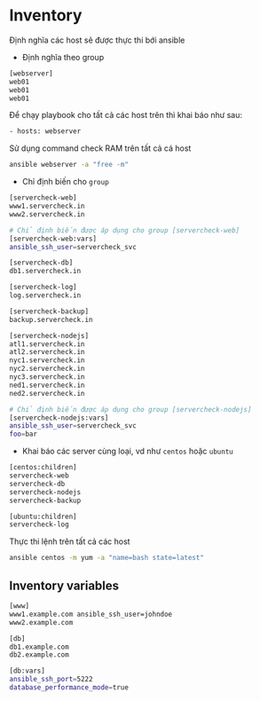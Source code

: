 # Inventory

Định nghĩa các host sẽ được thực thi bới ansible


- Định nghĩa theo group
```sh
[webserver]
web01
web01
web01
```
Để chạy playbook cho tất cả các host trên thì khai báo như sau:
```sh
- hosts: webserver
```
Sử dụng command check RAM trên tất cả cá host
```sh
ansible webserver -a "free -m"
```
- Chỉ định biến cho `group`
```sh
[servercheck-web]
www1.servercheck.in
www2.servercheck.in

# Chỉ định biến được áp dụng cho group [servercheck-web]
[servercheck-web:vars]
ansible_ssh_user=servercheck_svc

[servercheck-db]
db1.servercheck.in

[servercheck-log]
log.servercheck.in

[servercheck-backup]
backup.servercheck.in

[servercheck-nodejs]
atl1.servercheck.in
atl2.servercheck.in
nyc1.servercheck.in
nyc2.servercheck.in
nyc3.servercheck.in
ned1.servercheck.in
ned2.servercheck.in

# Chỉ định biến được áp dụng cho group [servercheck-nodejs]
[servercheck-nodejs:vars]
ansible_ssh_user=servercheck_svc
foo=bar
```
- Khai báo các server cùng loại, vd như `centos` hoặc `ubuntu`
```sh
[centos:children]
servercheck-web
servercheck-db
servercheck-nodejs
servercheck-backup

[ubuntu:children]
servercheck-log
```
Thực thi lệnh trên tất cả các host
```sh
ansible centos -m yum -a "name=bash state=latest"
```

## Inventory variables
```sh
[www]
www1.example.com ansible_ssh_user=johndoe
www2.example.com

[db]
db1.example.com
db2.example.com

[db:vars]
ansible_ssh_port=5222
database_performance_mode=true
```
